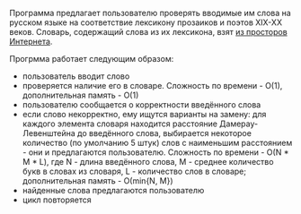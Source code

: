 Программа предлагает пользователю проверять вводимые им слова на русском языке на соответствие лексикону прозаиков и поэтов XIX-XX веков. Словарь, содержащий слова из их лексикона, взят [из просторов Интернета](http://www.speakrus.ru/dict/).

Прогрмма работает следующим образом:
* пользователь вводит слово
* проверяется наличие его в словаре. Сложность по времени - О(1), дополнительная память - О(1)
* пользователю сообщается о корректности введённого слова
* если слово некорректно, ему ищутся варианты на замену: для каждого элемента словаря находится расстояние Дамерау-Левенштейна до введённого слова, выбирается некоторое количество (по умолчанию 5 штук) слов с наименьшим расстоянием - они и предлагаются пользователю. 
Сложность по времени - О(N * M * L), где N - длина введённого слова, M - среднее количество букв в словах из словаря, L - количество слов в словаре; дополнительная память - О(min{N, M})
* найденные слова предлагаются пользователю
* цикл повторяется
